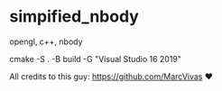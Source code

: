 # simpified_nbody
opengl, c++, nbody 

cmake -S . -B build -G "Visual Studio 16 2019"

All credits to this guy:
https://github.com/MarcVivas
❤️
